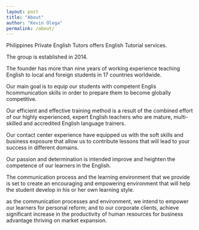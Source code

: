 ```yaml
---
layout: post
title: "About"
author: "Kevin Olega"
permalink: /about/
---
```


Philippines Private English Tutors offers English Tutorial services.

The group is established in 2014.

The founder has more than nine years of working experience teaching English to local and foreign students in 17 countries worldwide.

Our main goal is to equip our students with competent Englis hcommunication skills in order to prepare them to become globally competitive.


Our efficient and effective training method is a result of the combined effort of our highly experienced, expert English teachers who are mature, multi-skilled and accredited English language trainers.

Our contact center experience have equipped us with the soft skills and business exposure that allow us to contribute lessons that will lead to your success in different domains.

Our passion and determination is intended improve and heighten the competence of our learners in the English.

The communication process and the learning environment that we provide is set to create an encouraging and empowering environment that will help the student develop in his or her own learning style.


as the communication processes and environment, we intend to empower our learners for personal reform; and to our corporate clients, achieve significant increase in the productivity of human resources for business advantage thriving on market expansion.